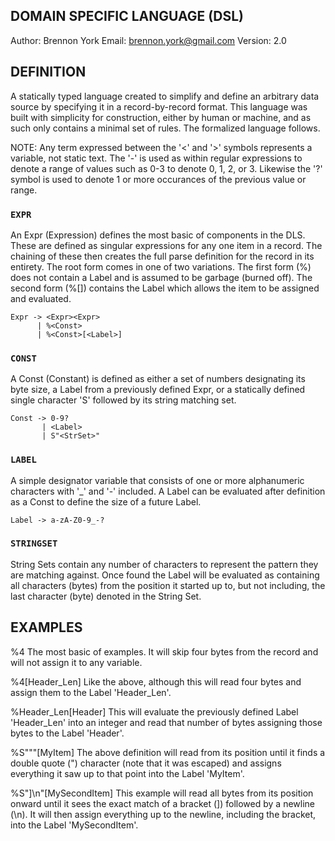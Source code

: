 ## DOMAIN SPECIFIC LANGUAGE (DSL)
  Author:  Brennon York
  Email:   brennon.york@gmail.com
  Version: 2.0

## DEFINITION
  A statically typed language created to simplify and define an arbitrary data
  source by specifying it in a record-by-record format. This language was built
  with simplicity for construction, either by human or machine, and as such
  only contains a minimal set of rules. The formalized language follows.

  NOTE: Any term expressed between the '<' and '>' symbols represents a
        variable, not static text. The '-' is used as within regular
	expressions to denote a range of values such as 0-3 to denote 0, 1, 2,
	or 3. Likewise the '?' symbol is used to denote 1 or more occurances
	of the previous value or range.

### `EXPR`
  An Expr (Expression) defines the most basic of components in the DLS. These
  are defined as singular expressions for any one item in a record. The
  chaining of these then creates the full parse definition for the record in
  its entirety. The root form comes in one of two variations. The first form
  (%<Const>) does not contain a Label and is assumed to be garbage (burned 
  off). The second form (%<Const>[<Label>]) contains the Label which allows
  the item to be assigned and evaluated.

```
Expr -> <Expr><Expr>
      | %<Const>
      | %<Const>[<Label>]
```

### `CONST`
  A Const (Constant) is defined as either a set of numbers designating its
  byte size, a Label from a previously defined Expr, or a statically defined
  single character 'S' followed by its string matching set.

```
Const -> 0-9?
       | <Label>
       | S"<StrSet>"
```

### `LABEL`
  A simple designator variable that consists of one or more alphanumeric
  characters with '_' and '-' included. A Label can be evaluated after 
  definition as a Const to define the size of a future Label.

```
Label -> a-zA-Z0-9_-?
```

### `STRINGSET`
  String Sets contain any number of characters to represent the pattern they
  are matching against. Once found the Label will be evaluated as containing
  all characters (bytes) from the position it started up to, but not 
  including, the last character (byte) denoted in the String Set.

## EXAMPLES
  %4
    The most basic of examples. It will skip four bytes from the record and
    will not assign it to any variable.

  %4[Header_Len]
    Like the above, although this will read four bytes and assign them to the
    Label 'Header_Len'.

  %Header_Len[Header]
    This will evaluate the previously defined Label 'Header_Len' into an 
    integer and read that number of bytes assigning those bytes to the Label
    'Header'.

  %S"\""[MyItem]
    The above definition will read from its position until it finds a double
    quote (") character (note that it was escaped) and assigns everything it
    saw up to that point into the Label 'MyItem'.

  %S"]\n"[MySecondItem]
    This example will read all bytes from its position onward until it sees
    the exact match of a bracket (]) followed by a newline (\n). It will then
    assign everything up to the newline, including the bracket, into the Label
    'MySecondItem'.

